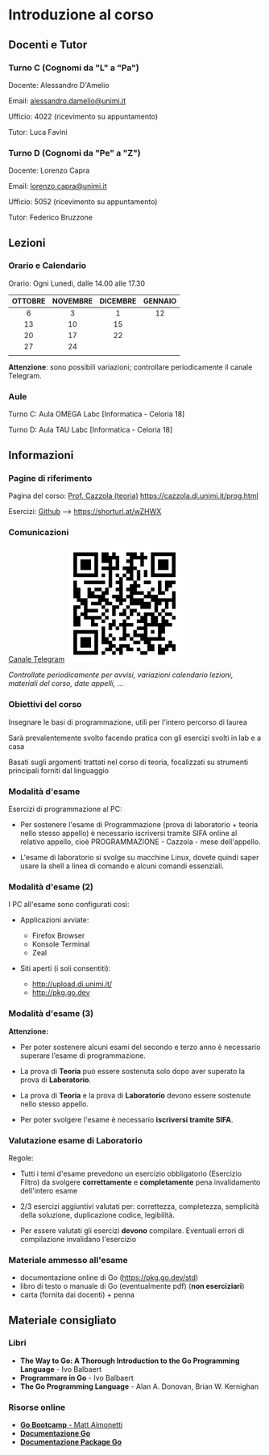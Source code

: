 # Introduzione al corso

## Docenti e Tutor

### Turno C (Cognomi da "L" a "Pa")

Docente: Alessandro D'Amelio

Email: alessandro.damelio@unimi.it

Ufficio: 4022 (ricevimento su appuntamento)

Tutor: Luca Favini

### Turno D (Cognomi da "Pe" a "Z")

Docente: Lorenzo Capra

Email: lorenzo.capra@unimi.it

Ufficio: 5052 (ricevimento su appuntamento)

Tutor: Federico Bruzzone

## Lezioni

### Orario e Calendario

Orario: Ogni Lunedì, dalle 14.00 alle 17.30

| OTTOBRE | NOVEMBRE | DICEMBRE | GENNAIO |
|:-------:|:--------:|:--------:|:-------:|
| 6       | 3        | 1        | 12      |
| 13      | 10       | 15       |         |
| 20      | 17       | 22       |         |
| 27      | 24       |          |         |
|         |          |          |         |

**Attenzione**: sono possibili variazioni; controllare periodicamente il canale Telegram.

### Aule

Turno C: Aula OMEGA Labc [Informatica - Celoria 18]

Turno D: Aula TAU Labc [Informatica - Celoria 18]


## Informazioni

### Pagine di riferimento

Pagina del corso: [Prof. Cazzola (teoria)](https://cazzola.di.unimi.it/prog.html) https://cazzola.di.unimi.it/prog.html

Esercizi: [Github](https://github.com/LabProgrammazione1/Lab_2025-26) --> https://shorturl.at/wZHWX

### Comunicazioni

[Canale Telegram](https://t.me/+VEeXSK_XSRlkNDlk)
![](qr.png "Telegram link")

*Controllate periodicamente per avvisi, variazioni calendario lezioni, materiali del corso, date appelli, ...*


### Obiettivi del corso

Insegnare le basi di programmazione, utili per l'intero percorso di laurea

Sarà prevalentemente svolto facendo pratica con gli esercizi svolti in lab e a casa

Basati sugli argomenti trattati nel corso di teoria, focalizzati su strumenti principali forniti dal linguaggio


### Modalità d'esame

Esercizi di programmazione al PC:

* Per sostenere l'esame di Programmazione (prova di laboratorio + teoria nello stesso appello) è necessario iscriversi tramite SIFA online al relativo appello, cioè PROGRAMMAZIONE - Cazzola - mese dell'appello.

* L'esame di laboratorio si svolge su macchine Linux, dovete quindi saper usare la shell a linea di comando e alcuni comandi essenziali.

### Modalità d'esame (2)

I PC all'esame sono configurati così:

* Applicazioni avviate:
	- Firefox Browser
	- Konsole Terminal
	- Zeal

* Siti aperti (i soli consentiti):
	- http://upload.di.unimi.it/
	- http://pkg.go.dev

### Modalità d'esame (3)

**Attenzione:**

* Per poter sostenere alcuni esami del secondo e terzo anno è necessario superare l’esame di programmazione.

* La prova di **Teoria** può essere sostenuta solo dopo aver superato la prova di **Laboratorio**.

* La prova di **Teoria** e la prova di **Laboratorio** devono essere sostenute nello stesso appello.

* Per poter svolgere l'esame è necessario **iscriversi tramite SIFA**.

### Valutazione esame di Laboratorio

Regole:

* Tutti i temi d'esame prevedono un esercizio obbligatorio (Esercizio Filtro) da svolgere **correttamente** e **completamente** pena invalidamento dell'intero esame

* 2/3 esercizi aggiuntivi valutati per: correttezza, completezza, semplicità della soluzione, duplicazione codice, legibilità.

* Per essere valutati gli esercizi **devono** compilare. Eventuali errori di compilazione invalidano l'esercizio

### Materiale ammesso all'esame

* documentazione online di Go (https://pkg.go.dev/std)
* libro di testo o manuale di Go (eventualmente pdf) (**non eserciziari**)
* carta (fornita dai docenti) + penna

## Materiale consigliato

### Libri

* **The Way to Go: A Thorough Introduction to the Go Programming Language** - Ivo Balbaert
* **Programmare in Go** - Ivo Balbaert
* **The Go Programming Language** - Alan A. Donovan, Brian W. Kernighan

### Risorse online

* [**Go Bootcamp** - Matt Aimonetti](https://github.com/rachitvk/ebooks/blob/master/golang/Go%20Bootcamp%20%5BMatt%20Aimonetti%5D.pdf/)
* [**Documentazione Go**](https://golang.org/doc/)
* [**Documentazione Package Go**](https://golang.org/pkg)
